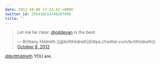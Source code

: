 ```yaml
---
date: 2012-10-08 17:23:42 +0000
twitter_id: 255418214740287490
title: ''
---
```


<blockquote class="twitter-tweet"><p lang="en" dir="ltr">Let me be clear: <a href="https://twitter.com/oddEvan?ref_src=twsrc%5Etfw">@oddevan</a> is the best.</p>&mdash; Brittany Hildreth ([@britthildreth](https://twitter.com/britthildreth)) <a href="https://twitter.com/britthildreth/status/255417547023843329?ref_src=twsrc%5Etfw">October 8, 2012</a></blockquote>
<script async src="https://platform.twitter.com/widgets.js" charset="utf-8"></script>

[@britthildreth](https://twitter.com/britthildreth) YOU are.
